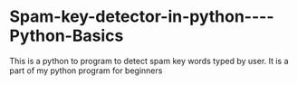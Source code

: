 # Spam-key-detector-in-python----Python-Basics
This is a python to program to detect spam key words typed by user. It is a part of my python program for beginners
